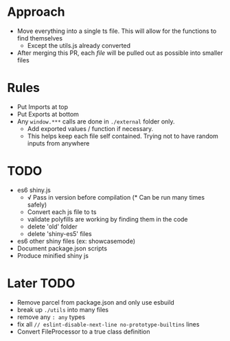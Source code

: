 # Approach
* Move everything into a single ts file. This will allow for the functions to find themselves
  * Except the utils.js already converted
* After merging this PR, each _file_ will be pulled out as possible into smaller files


# Rules
* Put Imports at top
* Put Exports at bottom
* Any `window.***` calls are done in `./external` folder only.
  * Add exported values / function if necessary.
  * This helps keep each file self contained. Trying not to have random inputs from anywhere

# TODO

* es6 shiny.js
  * √ Pass in version before compilation
    (* Can be run many times safely)
  * Convert each js file to ts
  * validate polyfills are working by finding them in the code
  * delete 'old' folder
  * delete 'shiny-es5' files
* es6 other shiny files (ex: showcasemode)
* Document package.json scripts
* Produce minified shiny js


# Later TODO

* Remove parcel from package.json and only use esbuild
* break up `./utils` into many files
* remove any `: any` types
* fix all `// eslint-disable-next-line no-prototype-builtins` lines
* Convert FileProcessor to a true class definition
